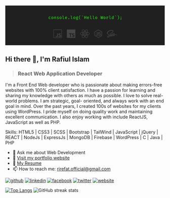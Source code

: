 ![Web Developer](web-dev.jpg)

## Hi there 👋, I'm Rafiul Islam
> ### React Web Application Developer

I'm a Front End Web developer who is passionate about making errors-free websites with 100% client satisfaction. I have a passion for
learning and sharing my knowledge with others as much as
possible. I love to solve real-world problems. I am strategic, goal-
oriented, and always work with an end goal in mind. Over the past
years, I created 100s of websites for my clients using WordPress. I pride myself on doing quality work and maintaining excellent communication. I also enjoy working with include ReactJS, JavaScript as well as PHP.

Skills: HTML5 | CSS3 | SCSS | Bootstrap | TailWind | JavaScript | jQuery |  REACT | NodeJs | ExpressJs | MongoDB | Firebase | WordPress | C | Java | PHP

- 💬 Ask me about Web Development 
- :link: [Visit my portfolio website](https://rirefat.netlify.app/)
- :page_with_curl: [My Resume](https://myresume-rirefat.netlify.app/)
- 📫 How to reach me: rirefat.official@gmail.com 


[<img src='https://cdn3d.iconscout.com/3d/free/thumb/free-github-2-5645861-4695719.png' alt='github' height='40'>](https://github.com/rirefat)    [<img src='https://cdn.jsdelivr.net/npm/simple-icons@3.0.1/icons/linkedin.svg' alt='linkedin' height='40'>](https://www.linkedin.com/in/rirefat/)  [<img src='https://cdn.jsdelivr.net/npm/simple-icons@3.0.1/icons/facebook.svg' alt='facebook' height='40'>](https://www.facebook.com/rafiulrefat.official)  [<img src='https://cdn.jsdelivr.net/npm/simple-icons@3.0.1/icons/twitter.svg' alt='twitter' height='40'>](https://twitter.com/rafiul_refat)  [<img src='https://cdn.jsdelivr.net/npm/simple-icons@3.0.1/icons/icloud.svg' alt='website' height='40'>](https://rirefat.netlify.app/)  

[![Top Langs](https://github-readme-stats.vercel.app/api/top-langs/?username=rirefat)](https://github.com/anuraghazra/github-readme-stats) ![GitHub streak stats](https://github-readme-streak-stats.herokuapp.com/?user=rirefat)  

